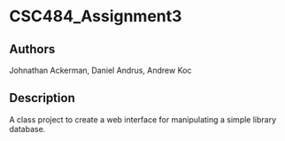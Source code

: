 # CSC484_Assignment3
## Authors
Johnathan Ackerman, Daniel Andrus, Andrew Koc

## Description
A class project to create a web interface for manipulating a simple library
database.
